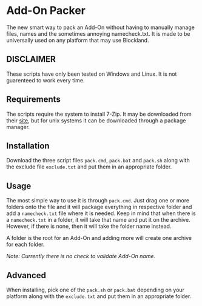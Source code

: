 # Add-On Packer
The new smart way to pack an Add-On without having to manually manage files, names and the sometimes annoying namecheck.txt. It is made to be universally used on any platform that may use Blockland.

## DISCLAIMER
These scripts have only been tested on Windows and Linux. It is not guarenteed to work every time.

## Requirements
The scripts require the system to install 7-Zip. It may be downloaded from their [site](http://www.7-zip.org/download.html), but for unix systems it can be downloaded through a package manager.

## Installation
Download the three script files `pack.cmd`, `pack.bat` and `pack.sh` along with the exclude file `exclude.txt` and put them in an appropriate folder.

## Usage
The most simple way to use it is through `pack.cmd`. Just drag one or more folders onto the file and it will package everything in respective folder and add a `namecheck.txt` file where it is needed. Keep in mind that when there is a `namecheck.txt` in a folder, it will take that name and put it on the archive. However, if there is none, then it will take the folder name instead.

A folder is the root for an Add-On and adding more will create one archive for each folder.

*Note: Currently there is no check to validate Add-On name.*

## Advanced
When installing, pick one of the `pack.sh` or `pack.bat` depending on your platform along with the `exclude.txt` and put them in an appropriate folder.
